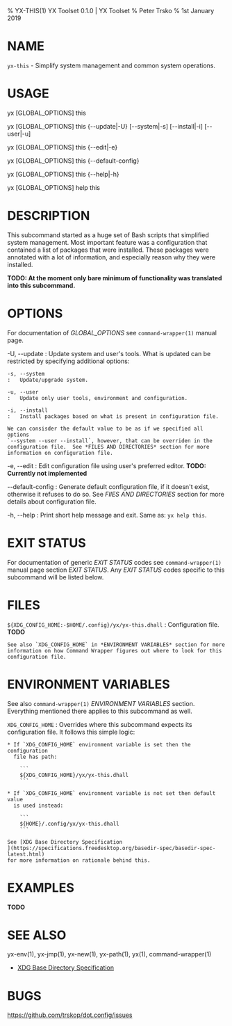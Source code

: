 % YX-THIS(1) YX Toolset 0.1.0 | YX Toolset
% Peter Trsko
% 1st January 2019


# NAME

`yx-this` - Simplify system management and common system operations.


# USAGE

yx \[GLOBAL\_OPTIONS] this

yx \[GLOBAL\_OPTIONS] this {\--update|-U} \[\--system|-s] \[\--install|-i] \[\--user|-u]

yx \[GLOBAL\_OPTIONS] this {\--edit|-e}

yx \[GLOBAL\_OPTIONS] this {\--default-config}

yx \[GLOBAL\_OPTIONS] this {\--help|-h}

yx \[GLOBAL\_OPTIONS] help this


# DESCRIPTION

This subcommand started as a huge set of Bash scripts that simplified system
management.  Most important feature was a configuration that contained a list
of packages that were installed.  These packages were annotated with a lot of
information, and especially reason why they were installed.

**TODO: At the moment only bare minimum of functionality was translated into this
subcommand.**


# OPTIONS

For documentation of *GLOBAL_OPTIONS* see `command-wrapper(1)` manual page.

-U, \--update
:   Update system and user's tools.  What is updated can be restricted by
    specifying additional options:

    -s, --system
    :   Update/upgrade system.

    -u, --user
    :   Update only user tools, environment and configuration.

    -i, --install
    :   Install packages based on what is present in configuration file.

    We can consisder the default value to be as if we specified all options
    `--system --user --install`, however, that can be overriden in the
    configuration file.  See *FILES AND DIRECTORIES* section for more
    information on configuration file.

-e, \--edit
:   Edit configuration file using user's preferred editor.
    **TODO: Currently not implemented**

\--default-config
:   Generate default configuration file, if it doesn't exist, otherwise it
    refuses to do so.  See *FIlES AND DIRECTORIES* section for more details
    about configuration file.

-h, \--help
:   Print short help message and exit.  Same as: `yx help this`.


# EXIT STATUS

For documentation of generic *EXIT STATUS* codes see `command-wrapper(1)`
manual page section *EXIT STATUS*.  Any *EXIT STATUS* codes specific to this
subcommand will be listed below.


# FILES

`${XDG_CONFIG_HOME:-$HOME/.config}/yx/yx-this.dhall`
:   Configuration file.  **TODO**

    See also `XDG_CONFIG_HOME` in *ENVIRONMENT VARIABLES* section for more
    information on how Command Wrapper figures out where to look for this
    configuration file.


# ENVIRONMENT VARIABLES

See also `command-wrapper(1)` *ENVIRONMENT VARIABLES* section.  Everything
mentioned there applies to this subcommand as well.

`XDG_CONFIG_HOME`
:   Overrides where this subcommand expects its configuration file.  It follows
    this simple logic:

    * If `XDG_CONFIG_HOME` environment variable is set then the configuration
      file has path:

        ```
        ${XDG_CONFIG_HOME}/yx/yx-this.dhall
        ```

    * If `XDG_CONFIG_HOME` environment variable is not set then default value
      is used instead:

        ```
        ${HOME}/.config/yx/yx-this.dhall
        ```

    See [XDG Base Directory Specification
    ](https://specifications.freedesktop.org/basedir-spec/basedir-spec-latest.html)
    for more information on rationale behind this.


# EXAMPLES

**TODO**


# SEE ALSO

yx-env(1), yx-jmp(1), yx-new(1), yx-path(1), yx(1), command-wrapper(1)

* [XDG Base Directory Specification
  ](https://specifications.freedesktop.org/basedir-spec/basedir-spec-latest.html)


# BUGS

<https://github.com/trskop/dot.config/issues>
